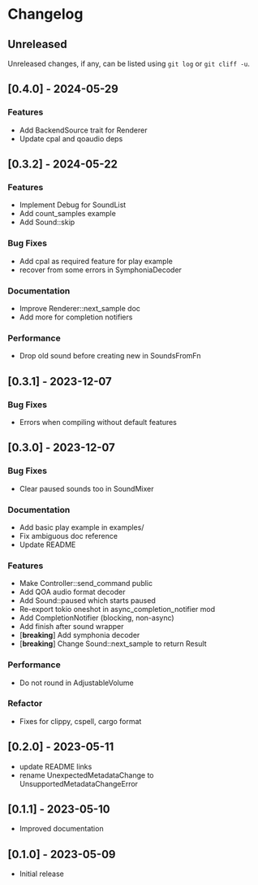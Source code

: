 # Changelog

## Unreleased

Unreleased changes, if any, can be listed using `git log` or `git cliff -u`.


## [0.4.0] - 2024-05-29

### Features

- Add BackendSource trait for Renderer
- Update cpal and qoaudio deps


## [0.3.2] - 2024-05-22

### Features

- Implement Debug for SoundList
- Add count_samples example
- Add Sound::skip

### Bug Fixes

- Add cpal as required feature for play example
- recover from some errors in SymphoniaDecoder

### Documentation

- Improve Renderer::next_sample doc
- Add more for completion notifiers

### Performance

- Drop old sound before creating new in SoundsFromFn


## [0.3.1] - 2023-12-07

### Bug Fixes

- Errors when compiling without default features


## [0.3.0] - 2023-12-07

### Bug Fixes

- Clear paused sounds too in SoundMixer

### Documentation

- Add basic play example in examples/
- Fix ambiguous doc reference
- Update README

### Features

- Make Controller::send_command public
- Add QOA audio format decoder
- Add Sound::paused which starts paused
- Re-export tokio oneshot in async_completion_notifier mod
- Add CompletionNotifier (blocking, non-async)
- Add finish after sound wrapper
- [**breaking**] Add symphonia decoder
- [**breaking**] Change Sound::next_sample to return Result

### Performance

- Do not round in AdjustableVolume

### Refactor

- Fixes for clippy, cspell, cargo format


## [0.2.0] - 2023-05-11

- update README links
- rename UnexpectedMetadataChange to UnsupportedMetadataChangeError


## [0.1.1] - 2023-05-10

- Improved documentation


## [0.1.0] - 2023-05-09

- Initial release

